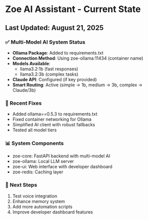 # Zoe AI Assistant - Current State
## Last Updated: August 21, 2025

### ✅ Multi-Model AI System Status
- **Ollama Package**: Added to requirements.txt
- **Connection Method**: Using zoe-ollama:11434 (container name)
- **Models Available**: 
  - llama3.2:1b (fast responses)
  - llama3.2:3b (complex tasks)
- **Claude API**: Configured (if key provided)
- **Smart Routing**: Active (simple → 1b, medium → 3b, complex → Claude/3b)

### 🔧 Recent Fixes
- Added ollama==0.5.3 to requirements.txt
- Fixed container networking for Ollama
- Simplified AI client with robust fallbacks
- Tested all model tiers

### 📊 System Components
- zoe-core: FastAPI backend with multi-model AI
- zoe-ollama: Local LLM server
- zoe-ui: Web interface with developer dashboard
- zoe-redis: Caching layer

### 🎯 Next Steps
1. Test voice integration
2. Enhance memory system
3. Add more automation scripts
4. Improve developer dashboard features
